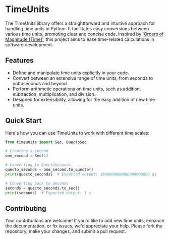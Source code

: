 # TimeUnits

The TimeUnits library offers a straightforward and intuitive approach for handling
time units in Python. It facilitates easy conversions between various time units, 
promoting clear and concise code. Inspired by ['Orders of Magnitude (Time)'](https://en.wikipedia.org/wiki/Orders_of_magnitude_(time)), this
project aims to ease time-related calculations in software development.


## Features

- Define and manipulate time units explicitly in your code.
- Convert between an extensive range of time units, from seconds to yottaseconds and beyond.
- Perform arithmetic operations on time units, such as addition, subtraction, multiplication, and division.
- Designed for extensibility, allowing for the easy addition of new time units.

## Quick Start
Here's how you can use TimeUnits to work with different time scales:
```python
from timeunits import Sec, QuectoSec

# Creating a second
one_second = Sec(1)

# Converting to QuectoSeconds
quecto_seconds = one_second.to_quecto()
print(quecto_seconds)  # Expected output: 1000000000000000000000 qs

# Converting back to Seconds
seconds = quecto_seconds.to_sec()
print(seconds)  # Expected output: 1 s
```

## Contributing
Your contributions are welcome! If you'd like to add new time units, enhance 
the documentation, or fix issues, we'd appreciate your help. Please fork the 
repository, make your changes, and submit a pull request.
